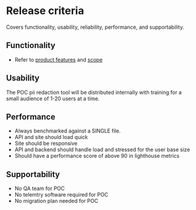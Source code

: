 # Release criteria

Covers functionality, usability, reliability, performance, and supportability.

## Functionality

- Refer to [product features](./product-features) and [scope](./scope-user-stories-and-requirements)

## Usability

The POC pii redaction tool will be distributed internally with training for a small audience of 1-20 users at a time.

## Performance

- Always benchmarked against a SINGLE file.
- API and site should load quick
- Site should be responsive
- API and backend should handle load and stressed for the user base size
- Should have a performance score of above 90 in lighthouse metrics

## Supportability

- No QA team for POC
- No telemtry software required for POC
- No migration plan needed for POC
